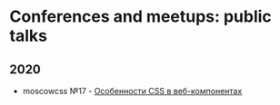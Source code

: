 # Conferences and meetups: public talks

## 2020

* moscowcss №17 - [Особенности CSS в веб-компонентах](presentations/Особенности_CSS_в_веб_компонентах.pdf)